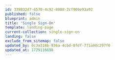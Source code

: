 ```yaml
---
id: 339832d7-6570-4c92-8088-2cf909e93a92
published: false
blueprint: admin
title: 'Single Sign-On'
template: landing-page
current-collection: single-sign-on
landing: false
exclude_from_sitemap: false
updated_by: 0c3a318b-936a-4cbd-8fdf-771a90c297f0
updated_at: 1729116698
---
```

